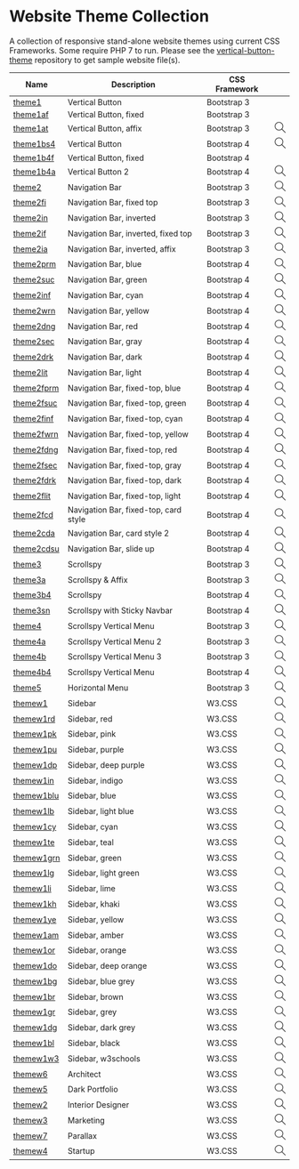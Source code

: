 # Website Theme Collection
A collection of responsive stand-alone website themes using current CSS Frameworks.  Some require PHP 7 to run.  Please see the [vertical-button-theme](https://github.com/emrickj/vertical-button-theme) repository to get sample website file(s).

| Name | Description | CSS Framework | |
| --- | --- | --- | --- |
| [theme1](theme1.php) | Vertical Button | Bootstrap 3 | |
| [theme1af](theme1af.php) | Vertical Button, fixed | Bootstrap 3 | |
| [theme1at](theme1at.php) | Vertical Button, affix | Bootstrap 3 | <a href="https://www.gem-editor.com/gwc/theme1at.php?u=501" target="_blank"><img title="Preview" alt="Preview" src="images/icon_search.png"></a> |
| [theme1bs4](theme1bs4.php) | Vertical Button | Bootstrap 4 | <a href="https://www.gem-editor.com/gwc/theme1bs4.php?u=511" target="_blank"><img title="Preview" alt="Preview" src="images/icon_search.png"></a> |
| [theme1b4f](theme1b4f.php) | Vertical Button, fixed | Bootstrap 4 | |
| [theme1b4a](theme1b4a.php) | Vertical Button 2 | Bootstrap 4 | <a href="https://www.gem-editor.com/gwc/theme1b4a.php?u=511" target="_blank"><img title="Preview" alt="Preview" src="images/icon_search.png"></a> |
| [theme2](theme2.php) | Navigation Bar | Bootstrap 3 | <a href="https://www.gem-editor.com/gwc/theme2.php?u=501" target="_blank"><img title="Preview" alt="Preview" src="images/icon_search.png"></a> |
| [theme2fi](theme2fi.php) | Navigation Bar, fixed top | Bootstrap 3 | <a href="https://www.gem-editor.com/gwc/theme2fi.php?u=501" target="_blank"><img title="Preview" alt="Preview" src="images/icon_search.png"></a> |
| [theme2in](theme2in.php) | Navigation Bar, inverted | Bootstrap 3 | <a href="https://www.gem-editor.com/gwc/theme2in.php?u=501" target="_blank"><img title="Preview" alt="Preview" src="images/icon_search.png"></a> |
| [theme2if](theme2if.php) | Navigation Bar, inverted, fixed top | Bootstrap 3 | <a href="https://www.gem-editor.com/gwc/theme2if.php?u=501" target="_blank"><img title="Preview" alt="Preview" src="images/icon_search.png"></a> |
| [theme2ia](theme2ia.php) | Navigation Bar, inverted, affix | Bootstrap 3 | <a href="https://www.gem-editor.com/gwc/theme2ia.php?u=500" target="_blank"><img title="Preview" alt="Preview" src="images/icon_search.png"></a> |
| [theme2prm](theme2prm.php) | Navigation Bar, blue | Bootstrap 4 | <a href="https://www.gem-editor.com/gwc/theme2prm.php?u=511" target="_blank"><img title="Preview" alt="Preview" src="images/icon_search.png"></a> |
| [theme2suc](theme2suc.php) | Navigation Bar, green | Bootstrap 4 | <a href="https://www.gem-editor.com/gwc/theme2suc.php?u=511" target="_blank"><img title="Preview" alt="Preview" src="images/icon_search.png"></a> |
| [theme2inf](theme2inf.php) | Navigation Bar, cyan | Bootstrap 4 | <a href="https://www.gem-editor.com/gwc/theme2inf.php?u=511" target="_blank"><img title="Preview" alt="Preview" src="images/icon_search.png"></a> |
| [theme2wrn](theme2wrn.php) | Navigation Bar, yellow | Bootstrap 4 | <a href="https://www.gem-editor.com/gwc/theme2wrn.php?u=511" target="_blank"><img title="Preview" alt="Preview" src="images/icon_search.png"></a> |
| [theme2dng](theme2dng.php) | Navigation Bar, red | Bootstrap 4 | <a href="https://www.gem-editor.com/gwc/theme2dng.php?u=511" target="_blank"><img title="Preview" alt="Preview" src="images/icon_search.png"></a> |
| [theme2sec](theme2sec.php) | Navigation Bar, gray | Bootstrap 4 | <a href="https://www.gem-editor.com/gwc/theme2sec.php?u=511" target="_blank"><img title="Preview" alt="Preview" src="images/icon_search.png"></a> |
| [theme2drk](theme2drk.php) | Navigation Bar, dark | Bootstrap 4 | <a href="https://www.gem-editor.com/gwc/theme2drk.php?u=511" target="_blank"><img title="Preview" alt="Preview" src="images/icon_search.png"></a> |
| [theme2lit](theme2lit.php) | Navigation Bar, light | Bootstrap 4 | <a href="https://www.gem-editor.com/gwc/theme2lit.php?u=511" target="_blank"><img title="Preview" alt="Preview" src="images/icon_search.png"></a> |
| [theme2fprm](theme2fprm.php) | Navigation Bar, fixed-top, blue | Bootstrap 4 | <a href="https://www.gem-editor.com/gwc/theme2fprm.php?u=511" target="_blank"><img title="Preview" alt="Preview" src="images/icon_search.png"></a> |
| [theme2fsuc](theme2fsuc.php) | Navigation Bar, fixed-top, green | Bootstrap 4 | <a href="https://www.gem-editor.com/gwc/theme2fsuc.php?u=511" target="_blank"><img title="Preview" alt="Preview" src="images/icon_search.png"></a> |
| [theme2finf](theme2finf.php) | Navigation Bar, fixed-top, cyan | Bootstrap 4 | <a href="https://www.gem-editor.com/gwc/theme2finf.php?u=511" target="_blank"><img title="Preview" alt="Preview" src="images/icon_search.png"></a> |
| [theme2fwrn](theme2fwrn.php) | Navigation Bar, fixed-top, yellow | Bootstrap 4 | <a href="https://www.gem-editor.com/gwc/theme2fwrn.php?u=511" target="_blank"><img title="Preview" alt="Preview" src="images/icon_search.png"></a> |
| [theme2fdng](theme2fdng.php) | Navigation Bar, fixed-top, red | Bootstrap 4 | <a href="https://www.gem-editor.com/gwc/theme2fdng.php?u=511" target="_blank"><img title="Preview" alt="Preview" src="images/icon_search.png"></a> |
| [theme2fsec](theme2fsec.php) | Navigation Bar, fixed-top, gray | Bootstrap 4 | <a href="https://www.gem-editor.com/gwc/theme2fsec.php?u=511" target="_blank"><img title="Preview" alt="Preview" src="images/icon_search.png"></a> |
| [theme2fdrk](theme2fdrk.php) | Navigation Bar, fixed-top, dark | Bootstrap 4 | <a href="https://www.gem-editor.com/gwc/theme2fdrk.php?u=511" target="_blank"><img title="Preview" alt="Preview" src="images/icon_search.png"></a> |
| [theme2flit](theme2flit.php) | Navigation Bar, fixed-top, light | Bootstrap 4 | <a href="https://www.gem-editor.com/gwc/theme2flit.php?u=511" target="_blank"><img title="Preview" alt="Preview" src="images/icon_search.png"></a> |
| [theme2fcd](theme2fcd.php) | Navigation Bar, fixed-top, card style | Bootstrap 4 | <a href="https://www.gem-editor.com/gwc/theme2fcd.php?u=511" target="_blank"><img title="Preview" alt="Preview" src="images/icon_search.png"></a> |
| [theme2cda](theme2cda.php) | Navigation Bar, card style 2 | Bootstrap 4 | <a href="https://www.gem-editor.com/gwc/theme2cda.php?u=500" target="_blank"><img title="Preview" alt="Preview" src="images/icon_search.png"></a> |
| [theme2cdsu](theme2cdsu.php) | Navigation Bar, slide up | Bootstrap 4 | <a href="https://www.gem-editor.com/gwc/theme2cdsu.php?u=508" target="_blank"><img title="Preview" alt="Preview" src="images/icon_search.png"></a> |
| [theme3](theme3.php) | Scrollspy | Bootstrap 3 | <a href="https://www.gem-editor.com/gwc/theme3.php?u=501" target="_blank"><img title="Preview" alt="Preview" src="images/icon_search.png"></a> |
| [theme3a](theme3a.php) | Scrollspy & Affix | Bootstrap 3 | <a href="https://www.gem-editor.com/gwc/theme3a.php?u=501" target="_blank"><img title="Preview" alt="Preview" src="images/icon_search.png"></a> |
| [theme3b4](theme3b4.php) | Scrollspy | Bootstrap 4 | <a href="https://www.gem-editor.com/gwc/theme3b4.php?u=508" target="_blank"><img title="Preview" alt="Preview" src="images/icon_search.png"></a> |
| [theme3sn](theme3sn.php) | Scrollspy with Sticky Navbar | Bootstrap 4 | <a href="https://www.gem-editor.com/gwc/theme3sn.php?u=508" target="_blank"><img title="Preview" alt="Preview" src="images/icon_search.png"></a> |
| [theme4](theme4.php) | Scrollspy Vertical Menu | Bootstrap 3 | <a href="https://www.gem-editor.com/gwc/theme4.php?u=501" target="_blank"><img title="Preview" alt="Preview" src="images/icon_search.png"></a> |
| [theme4a](theme4a.php) | Scrollspy Vertical Menu 2 | Bootstrap 3 | <a href="https://www.gem-editor.com/gwc/theme4a.php?u=501" target="_blank"><img title="Preview" alt="Preview" src="images/icon_search.png"></a> |
| [theme4b](theme4b.php) | Scrollspy Vertical Menu 3 | Bootstrap 3 | <a href="https://www.gem-editor.com/gwc/theme4b.php?u=501" target="_blank"><img title="Preview" alt="Preview" src="images/icon_search.png"></a> |
| [theme4b4](theme4b4.php) | Scrollspy Vertical Menu | Bootstrap 4 | <a href="https://www.gem-editor.com/gwc/theme4b4.php?u=511" target="_blank"><img title="Preview" alt="Preview" src="images/icon_search.png"></a> |
| [theme5](theme5.php) | Horizontal Menu | Bootstrap 3 | <a href="https://www.gem-editor.com/gwc/theme5.php?u=501" target="_blank"><img title="Preview" alt="Preview" src="images/icon_search.png"></a> |
| [themew1](themew1.php) | Sidebar | W3.CSS | <a href="https://www.gem-editor.com/gwc/themew1.php?u=509" target="_blank"><img title="Preview" alt="Preview" src="images/icon_search.png"></a> |
| [themew1rd](themew1rd.php) | Sidebar, red | W3.CSS | <a href="https://www.gem-editor.com/gwc/themew1rd.php?u=510" target="_blank"><img title="Preview" alt="Preview" src="images/icon_search.png"></a> |
| [themew1pk](themew1pk.php) | Sidebar, pink | W3.CSS | <a href="https://www.gem-editor.com/gwc/themew1pk.php?u=510" target="_blank"><img title="Preview" alt="Preview" src="images/icon_search.png"></a> |
| [themew1pu](themew1pu.php) | Sidebar, purple | W3.CSS | <a href="https://www.gem-editor.com/gwc/themew1pu.php?u=510" target="_blank"><img title="Preview" alt="Preview" src="images/icon_search.png"></a> |
| [themew1dp](themew1dp.php) | Sidebar, deep purple | W3.CSS | <a href="https://www.gem-editor.com/gwc/themew1dp.php?u=510" target="_blank"><img title="Preview" alt="Preview" src="images/icon_search.png"></a> |
| [themew1in](themew1in.php) | Sidebar, indigo | W3.CSS | <a href="https://www.gem-editor.com/gwc/themew1in.php?u=510" target="_blank"><img title="Preview" alt="Preview" src="images/icon_search.png"></a> |
| [themew1blu](themew1blu.php) | Sidebar, blue | W3.CSS | <a href="https://www.gem-editor.com/gwc/themew1blu.php?u=510" target="_blank"><img title="Preview" alt="Preview" src="images/icon_search.png"></a> |
| [themew1lb](themew1lb.php) | Sidebar, light blue | W3.CSS | <a href="https://www.gem-editor.com/gwc/themew1lb.php?u=510" target="_blank"><img title="Preview" alt="Preview" src="images/icon_search.png"></a> |
| [themew1cy](themew1cy.php) | Sidebar, cyan | W3.CSS | <a href="https://www.gem-editor.com/gwc/themew1cy.php?u=510" target="_blank"><img title="Preview" alt="Preview" src="images/icon_search.png"></a> |
| [themew1te](themew1te.php) | Sidebar, teal | W3.CSS | <a href="https://www.gem-editor.com/gwc/themew1te.php?u=510" target="_blank"><img title="Preview" alt="Preview" src="images/icon_search.png"></a> |
| [themew1grn](themew1grn.php) | Sidebar, green | W3.CSS | <a href="https://www.gem-editor.com/gwc/themew1grn.php?u=510" target="_blank"><img title="Preview" alt="Preview" src="images/icon_search.png"></a> |
| [themew1lg](themew1lg.php) | Sidebar, light green | W3.CSS | <a href="https://www.gem-editor.com/gwc/themew1lg.php?u=510" target="_blank"><img title="Preview" alt="Preview" src="images/icon_search.png"></a> |
| [themew1li](themew1li.php) | Sidebar, lime | W3.CSS | <a href="https://www.gem-editor.com/gwc/themew1li.php?u=510" target="_blank"><img title="Preview" alt="Preview" src="images/icon_search.png"></a> |
| [themew1kh](themew1kh.php) | Sidebar, khaki | W3.CSS | <a href="https://www.gem-editor.com/gwc/themew1kh.php?u=510" target="_blank"><img title="Preview" alt="Preview" src="images/icon_search.png"></a> |
| [themew1ye](themew1ye.php) | Sidebar, yellow | W3.CSS | <a href="https://www.gem-editor.com/gwc/themew1ye.php?u=510" target="_blank"><img title="Preview" alt="Preview" src="images/icon_search.png"></a> |
| [themew1am](themew1am.php) | Sidebar, amber | W3.CSS | <a href="https://www.gem-editor.com/gwc/themew1am.php?u=510" target="_blank"><img title="Preview" alt="Preview" src="images/icon_search.png"></a> |
| [themew1or](themew1or.php) | Sidebar, orange | W3.CSS | <a href="https://www.gem-editor.com/gwc/themew1or.php?u=510" target="_blank"><img title="Preview" alt="Preview" src="images/icon_search.png"></a> |
| [themew1do](themew1do.php) | Sidebar, deep orange | W3.CSS | <a href="https://www.gem-editor.com/gwc/themew1do.php?u=510" target="_blank"><img title="Preview" alt="Preview" src="images/icon_search.png"></a> |
| [themew1bg](themew1bg.php) | Sidebar, blue grey | W3.CSS | <a href="https://www.gem-editor.com/gwc/themew1bg.php?u=510" target="_blank"><img title="Preview" alt="Preview" src="images/icon_search.png"></a> |
| [themew1br](themew1br.php) | Sidebar, brown | W3.CSS | <a href="https://www.gem-editor.com/gwc/themew1br.php?u=510" target="_blank"><img title="Preview" alt="Preview" src="images/icon_search.png"></a> |
| [themew1gr](themew1gr.php) | Sidebar, grey | W3.CSS | <a href="https://www.gem-editor.com/gwc/themew1gr.php?u=510" target="_blank"><img title="Preview" alt="Preview" src="images/icon_search.png"></a> |
| [themew1dg](themew1dg.php) | Sidebar, dark grey | W3.CSS | <a href="https://www.gem-editor.com/gwc/themew1dg.php?u=510" target="_blank"><img title="Preview" alt="Preview" src="images/icon_search.png"></a> |
| [themew1bl](themew1bl.php) | Sidebar, black | W3.CSS | <a href="https://www.gem-editor.com/gwc/themew1bl.php?u=510" target="_blank"><img title="Preview" alt="Preview" src="images/icon_search.png"></a> |
| [themew1w3](themew1w3.php) | Sidebar, w3schools | W3.CSS | <a href="https://www.gem-editor.com/gwc/themew1w3.php?u=510" target="_blank"><img title="Preview" alt="Preview" src="images/icon_search.png"></a> |
| [themew6](themew6.php) | Architect | W3.CSS | <a href="https://www.gem-editor.com/gwc/themew6.php?u=502" target="_blank"><img title="Preview" alt="Preview" src="images/icon_search.png"></a> |
| [themew5](themew5.php) | Dark Portfolio | W3.CSS | <a href="https://www.gem-editor.com/gwc/themew5.php?u=503" target="_blank"><img title="Preview" alt="Preview" src="images/icon_search.png"></a> |
| [themew2](themew2.php) | Interior Designer | W3.CSS | <a href="https://www.gem-editor.com/gwc/themew2.php?u=504" target="_blank"><img title="Preview" alt="Preview" src="images/icon_search.png"></a> |
| [themew3](themew3.php) | Marketing | W3.CSS | <a href="https://www.gem-editor.com/gwc/themew3.php?u=505" target="_blank"><img title="Preview" alt="Preview" src="images/icon_search.png"></a> |
| [themew7](themew7.php) | Parallax | W3.CSS | <a href="https://www.gem-editor.com/gwc/themew7.php?u=506" target="_blank"><img title="Preview" alt="Preview" src="images/icon_search.png"></a> |
| [themew4](themew4.php) | Startup | W3.CSS | <a href="https://www.gem-editor.com/gwc/themew4.php?u=507" target="_blank"><img title="Preview" alt="Preview" src="images/icon_search.png"></a> |
